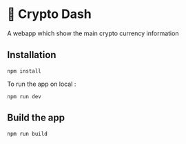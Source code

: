 # 🚀 Crypto Dash

A webapp which show the main crypto currency information

## Installation

```
npm install
```

To run the app on local :

```
npm run dev
```

## Build the app

```
npm run build
```
